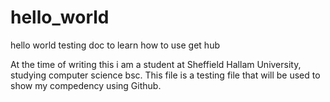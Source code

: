 # hello_world
hello world testing doc to learn how to use get hub

At the time of writing this i am a student at Sheffield Hallam University, studying computer science bsc.
This file is a testing file that will be used to show my compedency using Github.

